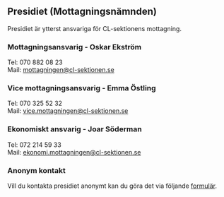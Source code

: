 ## Presidiet (Mottagningsnämnden)

Presidiet är ytterst ansvariga för CL-sektionens mottagning.

### Mottagningsansvarig - Oskar Ekström

Tel: 070 882 08 23  
Mail: mottagningen@cl-sektionen.se

### Vice mottagningsansvarig - Emma Östling

Tel: 070 325 52 32  
Mail: vice.mottagningen@cl-sektionen.se

### Ekonomiskt ansvarig - Joar Söderman

Tel: 072 214 59 33  
Mail: ekonomi.mottagningen@cl-sektionen.se

### Anonym kontakt

Vill du kontakta presidiet anonymt kan du göra det via följande [formulär](https://docs.google.com/forms/d/e/1FAIpQLSeLx7U_STIhFImIK8XL0cAwO8jXseo_hXu5nZFGOl7BQLZzXQ/viewform).
